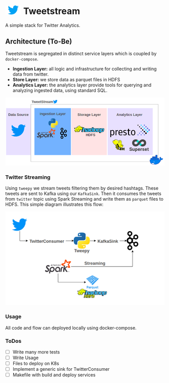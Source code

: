 # <img src="docs/img/twitter.png" width="10%"> Tweetstream 

A simple stack for Twitter Analytics.

## Architecture (To-Be)
Tweetstream is segregated in distinct service layers which is coupled by `docker-compose`.

- **Ingestion Layer:** all logic and infrastructure for collecting and writing data from twitter.
- **Store Layer:** we store data as parquet files in HDFS
- **Analytics Layer:** the analytics layer provide tools for querying and analyzing ingested data, using standard SQL.

![Code Arch](docs/img/arch.png)

### Twitter Streaming
Using `tweepy` we stream tweets filtering them by desired hashtags. These tweets are sent to Kafka using our `KafkaSink`. 
Then it consumes the tweets from `twitter` topic using Spark Streaming and write them as `parquet` files to HDFS. 
This simple diagram illustrates this flow:

![Code Arch](docs/img/code_arch.png)

### Usage
All code and flow can deployed locally using docker-compose.

### ToDos
- [ ] Write many more tests
- [ ] Write Usage
- [ ] Files to deploy on K8s
- [ ] Implement a generic sink for TwitterConsumer
- [ ] Makefile with build and deploy services